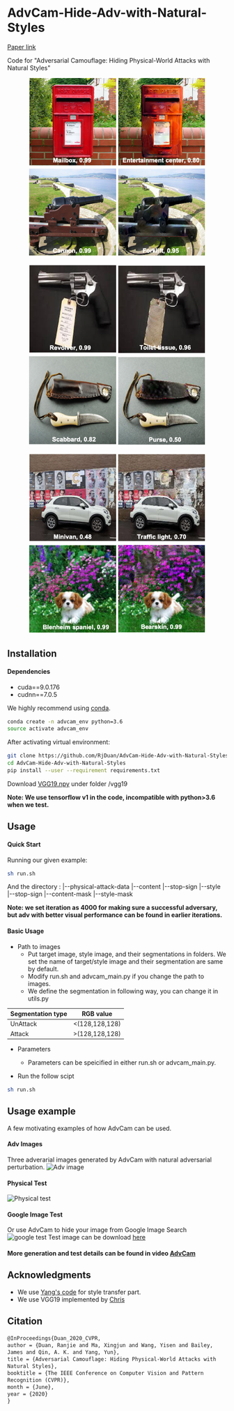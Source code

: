 # AdvCam-Hide-Adv-with-Natural-Styles 
[Paper link](https://arxiv.org/abs/2003.08757)

Code for "Adversarial Camouflage: Hiding Physical-World Attacks with Natural Styles"
<p align='center'>
  <img src='results/1-1.png' width='200'/>
  <img src='results/1-2.png' width='200'/>
  <img src='results/3-1.png' width='200'/>
  <img src='results/3-2.png' width='200'/>
</p>
<p align='center'>
  <img src='results/4-1.png' width='200'/>
  <img src='results/4-2.png' width='200'/>
  <img src='results/5-1.png' width='200'/>
  <img src='results/5-2.png' width='200'/>
</p>
<p align='center'>
  <img src='results/6-1.png' width='200'/>
  <img src='results/6-2.png' width='200'/>
  <img src='results/7-1.png' width='200'/>
  <img src='results/7-2.png' width='200'/>
</p>

## Installation

#### Dependencies
* cuda==9.0.176
* cudnn==7.0.5

We highly recommend using [conda](https://www.anaconda.com/distribution/).
```sh
conda create -n advcam_env python=3.6
source activate advcam_env
```
After activating virtual environment:
```sh
git clone https://github.com/RjDuan/AdvCam-Hide-Adv-with-Natural-Styles
cd AdvCam-Hide-Adv-with-Natural-Styles
pip install --user --requirement requirements.txt
```
Download [VGG19.npy](https://mega.nz/#!xZ8glS6J!MAnE91ND_WyfZ_8mvkuSa2YcA7q-1ehfSm-Q1fxOvvs) under folder /vgg19

**Note: We use tensorflow v1 in the code, incompatible with python>3.6 when we test.**

## Usage
#### Quick Start
Running our given example:
```sh
sh run.sh
```
And the directory :
|--physical-attack-data
  |--content
    |--stop-sign
  |--style
    |--stop-sign
  |--content-mask
  |--style-mask
  
**Note: we set iteration as 4000 for making sure a successful adversary, but adv with better visual performance can be found in earlier iterations.**

#### Basic Usage
* Path to images
  * Put target image, style image, and their segmentations in folders. We set the name of target/style image and their segmentation are same by default. 
  * Modify run.sh and advcam_main.py if you change the path to images.
  * We define the segmentation in following way, you can change it in utils.py

Segmentation type | RGB value
------------ | -------------
UnAttack | <(128,128,128)
Attack | >(128,128,128)

* Parameters
  * Parameters can be speicified in either run.sh or advcam_main.py.

* Run the follow scipt
```sh
sh run.sh
```
## Usage example

A few motivating examples of how AdvCam can be used. 

#### Adv Images
Three adverarial images generated by AdvCam with natural adversarial perturbation.
![Adv image](https://github.com/RjDuan/AdvCam-Hide-Adv-with-Natural-Styles/blob/master/results/adv_group.png)
#### Physical Test
![Physical test](https://github.com/RjDuan/AdvCam-Hide-Adv-with-Natural-Styles/blob/master/results/AdvCam-gif2.gif)
#### Google Image Test
Or use AdvCam to hide your image from Google Image Search
![google test](https://github.com/RjDuan/AdvCam-Hide-Adv-with-Natural-Styles/blob/master/results/google_result.jpg)
Test image can be download [here](https://github.com/RjDuan/AdvCam-Hide-Adv-with-Natural-Styles/blob/master/results/pikachu.jpg)

#### More generation and test details can be found in video [AdvCam](https://www.youtube.com/watch?v=gk3NHY_gpvg)

## Acknowledgments
* We use [Yang's code](https://github.com/LouieYang/deep-photo-styletransfer-tf) for style transfer part.
* We use VGG19 implemented by [Chris](https://github.com/machrisaa/tensorflow-vgg)

## Citation
```
@InProceedings{Duan_2020_CVPR,
author = {Duan, Ranjie and Ma, Xingjun and Wang, Yisen and Bailey, James and Qin, A. K. and Yang, Yun},
title = {Adversarial Camouflage: Hiding Physical-World Attacks with Natural Styles},
booktitle = {The IEEE Conference on Computer Vision and Pattern Recognition (CVPR)},
month = {June},
year = {2020}
}
```

